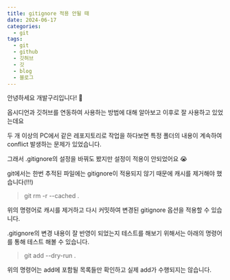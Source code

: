 ```yaml
---
title: gitignore 적용 안될 때
date: 2024-06-17
categories:
  - git
tags:
  - git
  - github
  - 깃허브
  - 깃
  - blog
  - 블로그
---
```

안녕하세요 개발구리입니다! 🐸

옵시디언과 깃허브를 연동하여 사용하는 방법에 대해 알아보고 이후로 잘 사용하고 있었는데요

두 개 이상의 PC에서 같은 레포지토리로 작업을 하다보면 특정 폴더의 내용이 계속하여 conflict 발생하는 문제가 있었습니다.

그래서 .gitignore의 설정을 바꿔도 봤지만 설정이 적용이 안되었어요 😭

git에서는 한번 추적된 파일에는 gitignore이 적용되지 않기 때문에 캐시를 제거해야 했습니다(!!!)

> git rm -r --cached .

위의 명령어로 캐시를 제거하고 다시 커밋하여 변경된 gitignore 옵션을 적용할 수 있습니다.

.gitignore의 변경 내용이 잘 반영이 되었는지 테스트를 해보기 위해서는 아래의 명령어를 통해 테스트 해볼 수 있습니다.
> git add --dry-run .


위의 명령어는 add에 포함될 목록들만 확인하고 실제 add가 수행되지는 않습니다.